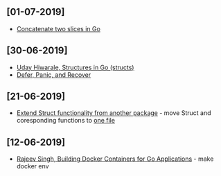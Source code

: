 ## [01-07-2019]

* [Concatenate two slices in Go](https://stackoverflow.com/questions/16248241/concatenate-two-slices-in-go)

## [30-06-2019]

* [Uday Hiwarale, Structures in Go (structs)](https://medium.com/rungo/structures-in-go-76377cc106a2) 
* [Defer, Panic, and Recover](https://blog.golang.org/defer-panic-and-recover)

## [21-06-2019]

* [Extend Struct functionality from another package](https://stackoverflow.com/a/43507669/1584408) - move Struct and coresponding functions to [one file](/list/main.go)

## [12-06-2019]

* [Rajeev Singh, Building Docker Containers for Go Applications](https://www.callicoder.com/docker-golang-image-container-example/) - make docker env